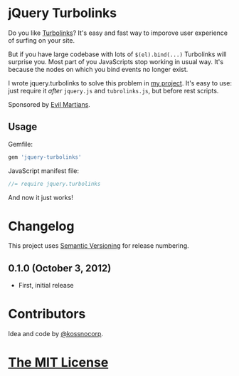 # jQuery Turbolinks

Do you like [Turbolinks](https://github.com/rails/turbolinks)? It's easy and fast way to imporove user experience of surfing on your site.

But if you have large codebase with lots of `$(el).bind(...)` Turbolinks will surprise you. Most part of you JavaScripts stop working in usual way. It's because the nodes on which you bind events no longer exist.

I wrote jquery.turbolinks to solve this problem in [my project](http://amplifr.com). It's easy to use: just require it *after* `jquery.js` and `tubrolinks.js`, but before rest scripts.

Sponsored by [Evil Martians](http://evilmartians.com/).

## Usage

Gemfile:
``` js
gem 'jquery-turbolinks'
```

JavaScript manifest file:
``` js
//= require jquery.turbolinks
```

And now it just works!

# Changelog

This project uses [Semantic Versioning](http://semver.org/) for release numbering.

## 0.1.0 (October 3, 2012)

* First, initial release

# Contributors

Idea and code by [@kossnocorp](http://koss.nocorp.me/).

# [The MIT License](https://github.com/kossnocorp/jquery.turbolinks/blob/master/LICENSE.md)
